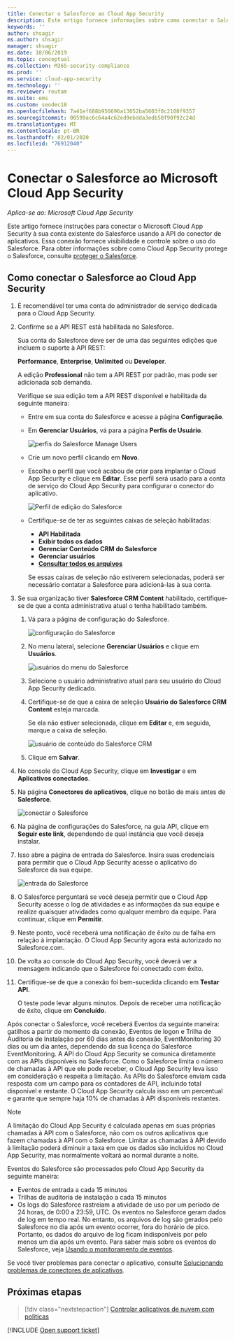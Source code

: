 ```yaml
---
title: Conectar o Salesforce ao Cloud App Security
description: Este artigo fornece informações sobre como conectar o Salesforce ao Cloud App Security usando o conector de API para obter visibilidade e controle sobre o uso.
keywords: ''
author: shsagir
ms.author: shsagir
manager: shsagir
ms.date: 10/06/2019
ms.topic: conceptual
ms.collection: M365-security-compliance
ms.prod: ''
ms.service: cloud-app-security
ms.technology: ''
ms.reviewer: reutam
ms.suite: ems
ms.custom: seodec18
ms.openlocfilehash: 7a41ef688b956696a13052ba5603f0c2108f9357
ms.sourcegitcommit: 00599ac6c64a4c62ed9ebdda3edb58f90f92c24d
ms.translationtype: MT
ms.contentlocale: pt-BR
ms.lasthandoff: 02/01/2020
ms.locfileid: "76912040"
---
```

# <a name="connect-salesforce-to-microsoft-cloud-app-security"></a>Conectar o Salesforce ao Microsoft Cloud App Security

*Aplica-se ao: Microsoft Cloud App Security*

Este artigo fornece instruções para conectar o Microsoft Cloud App Security à sua conta existente do Salesforce usando a API do conector de aplicativos. Essa conexão fornece visibilidade e controle sobre o uso do Salesforce. Para obter informações sobre como Cloud App Security protege o Salesforce, consulte [proteger o Salesforce](protect-salesforce.md).

## <a name="how-to-connect-salesforce-to-cloud-app-security"></a>Como conectar o Salesforce ao Cloud App Security

1. É recomendável ter uma conta do administrador de serviço dedicada para o Cloud App Security.

1. Confirme se a API REST está habilitada no Salesforce.

    Sua conta do Salesforce deve ser de uma das seguintes edições que incluem o suporte à API REST:

    **Performance**, **Enterprise**, **Unlimited** ou **Developer**.

    A edição **Professional** não tem a API REST por padrão, mas pode ser adicionada sob demanda.

    Verifique se sua edição tem a API REST disponível e habilitada da seguinte maneira:

    * Entre em sua conta do Salesforce e acesse a página **Configuração**.

    * Em **Gerenciar Usuários**, vá para a página **Perfis de Usuário**.

        ![perfis do Salesforce Manage Users](media/salesforce-manageusers-profiles.png "perfis do Salesforce Manage Users")

    * Crie um novo perfil clicando em **Novo**.
    * Escolha o perfil que você acabou de criar para implantar o Cloud App Security e clique em **Editar**. Esse perfil será usado para a conta de serviço do Cloud App Security para configurar o conector do aplicativo.

         ![Perfil de edição do Salesforce](media/salesforce-edit-profile.png "editar perfil do salesforce")

    * Certifique-se de ter as seguintes caixas de seleção habilitadas:
      * **API Habilitada**
      * **Exibir todos os dados**
      * **Gerenciar Conteúdo CRM do Salesforce**
      * **Gerenciar usuários**
      * **[Consultar todos os arquivos](https://go.microsoft.com/fwlink/?linkid=2106480)**

      Se essas caixas de seleção não estiverem selecionadas, poderá ser necessário contatar a Salesforce para adicioná-las à sua conta.

1. Se sua organização tiver **Salesforce CRM Content** habilitado, certifique-se de que a conta administrativa atual o tenha habilitado também.

    1. Vá para a página de configuração do Salesforce.

        ![configuração do Salesforce](media/salesforce-setup.png "configuração do salesforce")

    1. No menu lateral, selecione **Gerenciar Usuários** e clique em **Usuários**.

        ![usuários do menu do Salesforce](media/salesforce-menu-users.png "usuários do menu do salesforce")

    1. Selecione o usuário administrativo atual para seu usuário do Cloud App Security dedicado.

    1. Certifique-se de que a caixa de seleção **Usuário do Salesforce CRM Content** esteja marcada.

        Se ela não estiver selecionada, clique em **Editar** e, em seguida, marque a caixa de seleção.

        ![usuário de conteúdo do Salesforce CRM](media/salesforce-crm-content-user.png "usuário do conteúdo crm do salesforce")

    1. Clique em **Salvar**.

1. No console do Cloud App Security, clique em **Investigar** e em **Aplicativos conectados**.

1. Na página **Conectores de aplicativos**, clique no botão de mais antes de **Salesforce**.

    ![conectar o Salesforce](media/connect-salesforce.png "conectar o salesforce")

1. Na página de configurações do Salesforce, na guia API, clique em **Seguir este link**, dependendo de qual instância que você deseja instalar.

1. Isso abre a página de entrada do Salesforce. Insira suas credenciais para permitir que o Cloud App Security acesse o aplicativo do Salesforce da sua equipe.

    ![entrada do Salesforce](media/salesforce-logon.png "logon do salesforce")

1. O Salesforce perguntará se você deseja permitir que o Cloud App Security acesse o log de atividades e as informações da sua equipe e realize quaisquer atividades como qualquer membro da equipe. Para continuar, clique em **Permitir**.

1. Neste ponto, você receberá uma notificação de êxito ou de falha em relação à implantação. O Cloud App Security agora está autorizado no Salesforce.com.

1. De volta ao console do Cloud App Security, você deverá ver a mensagem indicando que o Salesforce foi conectado com êxito.

1. Certifique-se de que a conexão foi bem-sucedida clicando em **Testar API**.

    O teste pode levar alguns minutos. Depois de receber uma notificação de êxito, clique em **Concluído**.

Após conectar o Salesforce, você receberá Eventos da seguinte maneira: gatilhos a partir do momento da conexão, Eventos de logon e Trilha de Auditoria de Instalação por 60 dias antes da conexão, EventMonitoring 30 dias ou um dia antes, dependendo da sua licença do Salesforce EventMonitoring. A API do Cloud App Security se comunica diretamente com as APIs disponíveis no Salesforce. Como o Salesforce limita o número de chamadas à API que ele pode receber, o Cloud App Security leva isso em consideração e respeita a limitação. As APIs do Salesforce enviam cada resposta com um campo para os contadores de API, incluindo total disponível e restante. O Cloud App Security calcula isso em um percentual e garante que sempre haja 10% de chamadas à API disponíveis restantes.

> [!NOTE]
> A limitação do Cloud App Security é calculada apenas em suas próprias chamadas à API com o Salesforce, não com os outros aplicativos que fazem chamadas à API com o Salesforce.
> Limitar as chamadas à API devido à limitação poderá diminuir a taxa em que os dados são incluídos no Cloud App Security, mas normalmente voltará ao normal durante a noite.

Eventos do Salesforce são processados pelo Cloud App Security da seguinte maneira:

* Eventos de entrada a cada 15 minutos
* Trilhas de auditoria de instalação a cada 15 minutos
* Os logs do Salesforce rastreiam a atividade de uso por um período de 24 horas, de 0:00 a 23:59, UTC. Os eventos no Salesforce geram dados de log em tempo real. No entanto, os arquivos de log são gerados pelo Salesforce no dia após um evento ocorrer, fora do horário de pico. Portanto, os dados do arquivo de log ficam indisponíveis por pelo menos um dia após um evento. Para saber mais sobre os eventos do Salesforce, veja [Usando o monitoramento de eventos](https://developer.salesforce.com/docs/atlas.en-us.api_rest.meta/api_rest/using_resources_event_log_files.htm).

Se você tiver problemas para conectar o aplicativo, consulte [Solucionando problemas de conectores de aplicativos](troubleshooting-api-connectors-using-error-messages.md).

## <a name="next-steps"></a>Próximas etapas

> [!div class="nextstepaction"]
> [Controlar aplicativos de nuvem com políticas](control-cloud-apps-with-policies.md)

[!INCLUDE [Open support ticket](includes/support.md)]
